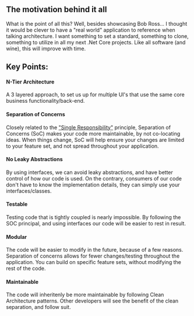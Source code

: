 ## The motivation behind it all

What is the point of all this? Well, besides showcasing Bob Ross... I thought it would be clever to have a "real world" application to reference when talking architecture. I want something to set a standard, something to clone, something to utilize in all my next .Net Core projects. Like all software (and wine), this will improve with time.

## Key Points:

#### N-Tier Architecture

A 3 layered approach, to set us up for multiple UI's that use the same core business functionality/back-end. 

#### Separation of Concerns

Closely related to the ["Single Responsibility"](http://deviq.com/single-responsibility-principle/) principle, Separation of Concerns (SoC) makes your code more maintainable, by not co-locating ideas. When things change, SoC will help ensure your changes are limited to your feature set, and not spread throughout your application.

#### No Leaky Abstractions

By using interfaces, we can avoid leaky abstractions, and have better control of how our code is used. On the contrary, consumers of our code don't have to know the implementation details, they can simply use your interfaces/classes.

#### Testable

Testing code that is tightly coupled is nearly impossible. By following the SOC principal, and using interfaces our code will be easier to rest in result.

#### Modular

The code will be easier to modify in the future, because of a few reasons. Separation of concerns allows for fewer changes/testing throughout the application. You can build on specific feature sets, without modifying the rest of the code.

#### Maintainable

The code will inheritenly be more maintainable by following Clean Architecture patterns. Other developers will see the benefit of the clean separation, and follow suit.
